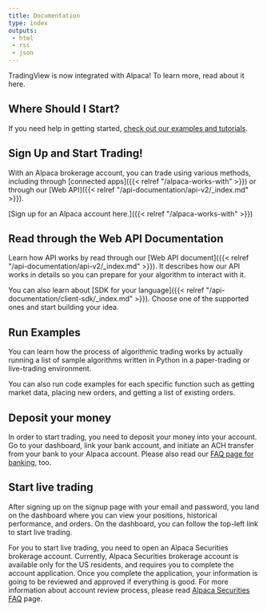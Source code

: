 ```yaml
---
title: Documentation
type: index
outputs:
 - html
 - rss
 - json
---
```


TradingView is now integrated with Alpaca! To learn more, read about it here.


## Where Should I Start?

If you need help in getting started, [check out our examples and tutorials](/get-started-with-alpaca).

## Sign Up and Start Trading!

With an Alpaca brokerage account, you can trade using various methods, including through [connected apps]({{< relref "/alpaca-works-with" >}}) or through our [Web API]({{< relref "/api-documentation/api-v2/_index.md" >}}).

[Sign up for an Alpaca account here.]({{< relref "/alpaca-works-with" >}})

## Read through the Web API Documentation

Learn how API works by read through our [Web API document]({{< relref "/api-documentation/api-v2/_index.md" >}}). It
describes how our API works in details so you can prepare for your algorithm to interact with it.

You can also learn about [SDK for your language]({{< relref "/api-documentation/client-sdk/_index.md" >}}). Choose
one of the supported ones and start building your idea.

## Run Examples

You can learn how the process of algorithmic trading works by actually running a list of sample algorithms written in Python in a paper-trading or live-trading environment.

You can also run code examples for each specific function such as getting market data, placing new orders, and
getting a list of existing orders.

## Deposit your money

In order to start trading, you need to deposit your money into your account. Go to your dashboard, link your bank
account, and initiate an ACH transfer from your bank to your Alpaca account. Please also read our
[FAQ page for banking](https://support.alpaca.markets/hc/en-us/sections/360001964091-Banking-and-Transfers), too.

## Start live trading

After signing up on the signup page with your email and password, you land on the dashboard where you can view your
positions, historical performance, and orders. On the dashboard, you can follow the top-left link to start
live trading.

For you to start live trading, you need to open an Alpaca Securities brokerage account. Currently, Alpaca Securities
brokerage account is available only for the US residents, and requires you to complete the account application.
Once you complete the application, your information is going to be reviewed and approved if everything is good.
For more information about account review process, please read [Alpaca Securities FAQ](https://support.alpaca.markets/hc/en-us/)
page.
